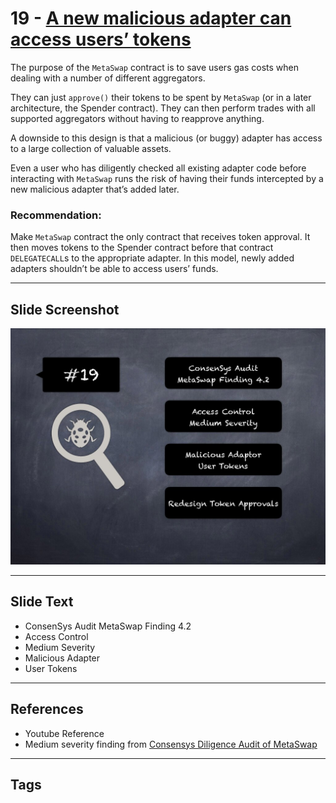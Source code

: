 
# 19 - [A new malicious adapter can access users’ tokens](./A%20new%20malicious%20adapter%20can%20access%20users’%20tokens.md)

The purpose of the `MetaSwap` contract is to save users gas costs when dealing with a number of different aggregators.

They can just `approve()` their tokens to be spent by `MetaSwap` (or in a later architecture, the Spender contract). They can then perform trades with all supported aggregators without having to reapprove anything. 

A downside to this design is that a malicious (or buggy) adapter has access to a large collection of valuable assets. 

Even a user who has diligently checked all existing adapter code before interacting with `MetaSwap` runs the risk of having their funds intercepted by a new malicious adapter that’s added later.

### Recommendation:
Make `MetaSwap` contract the only contract that receives token approval. It then moves tokens to the Spender contract before that contract `DELEGATECALL`s to the appropriate adapter. In this model, newly added adapters shouldn’t be able to access users’ funds.
___
## Slide Screenshot
![019.jpg](../../images/7.%20Audit%20Findings%20101/019.jpg)
___
## Slide Text
- ConsenSys Audit MetaSwap Finding 4.2
- Access Control
- Medium Severity
- Malicious Adapter
- User Tokens
___
## References
- Youtube Reference
- Medium severity finding from [Consensys Diligence Audit of MetaSwap](https://consensys.net/diligence/audits/2020/08/metaswap/#a-new-malicious-adapter-can-access-users-tokens)
___
## Tags
